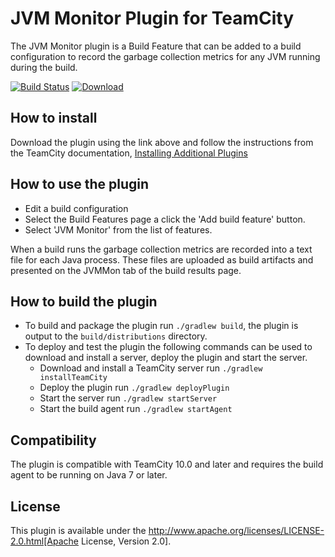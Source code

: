 # JVM Monitor Plugin for TeamCity

The JVM Monitor plugin is a Build Feature that can be added to a build configuration to record the garbage collection metrics for any JVM running during the build.

[![Build Status](https://travis-ci.org/rodm/teamcity-jvm-monitor-plugin.svg?branch=master)](https://travis-ci.org/rodm/teamcity-jvm-monitor-plugin)
[![Download](https://api.bintray.com/packages/rodm/teamcity-plugins/teamcity-jvm-monitor-plugin/images/download.svg)](https://bintray.com/rodm/teamcity-plugins/teamcity-jvm-monitor-plugin/_latestVersion)

## How to install

Download the plugin using the link above and follow the instructions from the TeamCity documentation, [Installing Additional Plugins](https://confluence.jetbrains.com/display/TCD9/Installing+Additional+Plugins)

## How to use the plugin

* Edit a build configuration
* Select the Build Features page a click the 'Add build feature' button.
* Select 'JVM Monitor' from the list of features.

When a build runs the garbage collection metrics are recorded into a text file for each Java process. These files are
uploaded as build artifacts and presented on the JVMMon tab of the build results page.

## How to build the plugin

* To build and package the plugin run `./gradlew build`, the plugin is output to the `build/distributions` directory.
* To deploy and test the plugin the following commands can be used to download and install a server, deploy the plugin and start the server.
  * Download and install a TeamCity server run `./gradlew installTeamCity`
  * Deploy the plugin run `./gradlew deployPlugin`
  * Start the server run `./gradlew startServer`
  * Start the build agent run `./gradlew startAgent`

## Compatibility

The plugin is compatible with TeamCity 10.0 and later and requires the build agent to be running on Java 7 or later.

## License

This plugin is available under the http://www.apache.org/licenses/LICENSE-2.0.html[Apache License, Version 2.0].

